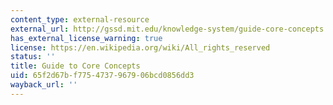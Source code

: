 ```yaml
---
content_type: external-resource
external_url: http://gssd.mit.edu/knowledge-system/guide-core-concepts
has_external_license_warning: true
license: https://en.wikipedia.org/wiki/All_rights_reserved
status: ''
title: Guide to Core Concepts
uid: 65f2d67b-f775-4737-9679-06bcd0856dd3
wayback_url: ''
---
```

